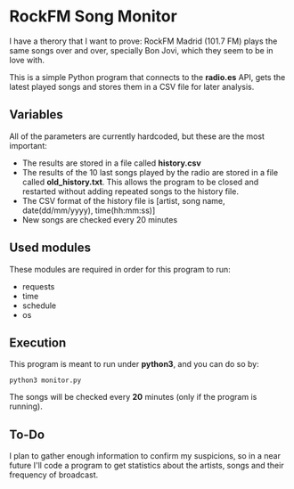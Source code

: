 # RockFM Song Monitor

I have a therory that I want to prove: RockFM Madrid (101.7 FM) plays the same songs over and over, specially Bon Jovi, which they seem to be in love with.

This is a simple Python program that connects to the **radio.es** API, gets the latest played songs and stores them in a CSV file for later analysis.

## Variables

All of the parameters are currently hardcoded, but these are the most important:

- The results are stored in a file called **history.csv**
- The results of the 10 last songs played by the radio are stored in a file called **old_history.txt**. This allows the program to be closed and restarted without adding repeated songs to the history file.
- The CSV format of the history file is [artist, song name, date(dd/mm/yyyy), time(hh:mm:ss)]
- New songs are checked every 20 minutes

## Used modules

These modules are required in order for this program to run:

- requests
- time
- schedule
- os

## Execution

This program is meant to run under **python3**, and you can do so by:

`python3 monitor.py`

The songs will be checked every **20** minutes (only if the program is running).

## To-Do

I plan to gather enough information to confirm my suspicions, so in a near future I'll code a program to get statistics about the artists, songs and their frequency of broadcast.
